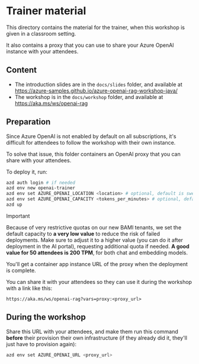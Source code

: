 # Trainer material

This directory contains the material for the trainer, when this workshop is given in a classroom setting.

It also contains a proxy that you can use to share your Azure OpenAI instance with your attendees.

## Content

- The introduction slides are in the `docs/slides` folder, and available at https://azure-samples.github.io/azure-openai-rag-workshop-java/
- The workshop is in the `docs/workshop` folder, and available at https://aka.ms/ws/openai-rag

## Preparation

Since Azure OpenAI is not enabled by default on all subscriptions, it's difficult for attendees to follow the workshop with their own instance.

To solve that issue, this folder containers an OpenAI proxy that you can share with your attendees.

To deploy it, run:

```bash
azd auth login # if needed
azd env new openai-trainer
azd env set AZURE_OPENAI_LOCATION <location> # optional, default is swedencentral
azd env set AZURE_OPENAI_CAPACITY <tokens_per_minutes> # optional, default is 5
azd up
```

> [!IMPORTANT]
> Because of very restrictive quotas on our new BAMI tenants, we set the default capacity to **a very low value** to reduce the risk of failed deployments.
> Make sure to adjust it to a higher value (you can do it after deployment in the AI portal), requesting additional quota if needed. **A good value for 50 attendees is 200 TPM**, for both chat and embedding models.

You'll get a container app instance URL of the proxy when the deployment is complete.

You can share it with your attendees so they can use it during the workshop with a link like this:

```
https://aka.ms/ws/openai-rag?vars=proxy:<proxy_url>
```

## During the workshop

Share this URL with your attendees, and make them run this command **before** their provision their own infrastructure (if they already did it, they'll just have to provision again):

```bash
azd env set AZURE_OPENAI_URL <proxy_url>
```
